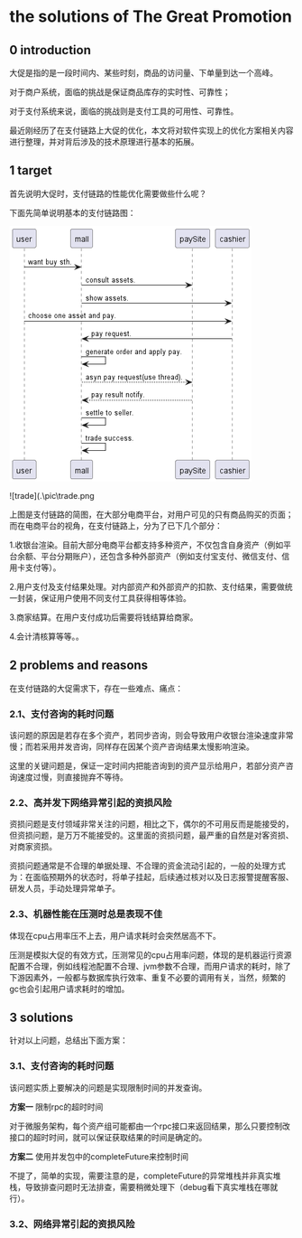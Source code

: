 # the solutions of The Great Promotion

## 0 introduction

大促是指的是一段时间内、某些时刻，商品的访问量、下单量到达一个高峰。

对于商户系统，面临的挑战是保证商品库存的实时性、可靠性；

对于支付系统来说，面临的挑战则是支付工具的可用性、可靠性。

最近刚经历了在支付链路上大促的优化，本文将对软件实现上的优化方案相关内容进行整理，并对背后涉及的技术原理进行基本的拓展。



## 1 target

首先说明大促时，支付链路的性能优化需要做些什么呢？

下面先简单说明基本的支付链路图：

![11](.\pic\trade.png)

![trade](.\pic\trade.png

上图是支付链路的简图，在大部分电商平台，对用户可见的只有商品购买的页面；而在电商平台的视角，在支付链路上，分为了已下几个部分：

1.收银台渲染。目前大部分电商平台都支持多种资产，不仅包含自身资产（例如平台余额、平台分期账户），还包含多种外部资产（例如支付宝支付、微信支付、信用卡支付等）。

2.用户支付及支付结果处理。对内部资产和外部资产的扣款、支付结果，需要做统一封装，保证用户使用不同支付工具获得相等体验。

3.商家结算。在用户支付成功后需要将钱结算给商家。

4.会计清核算等等。。

## 2 problems and reasons

在支付链路的大促需求下，存在一些难点、痛点：

### 2.1、支付咨询的耗时问题

该问题的原因是若存在多个资产，若同步咨询，则会导致用户收银台渲染速度非常慢；而若采用并发咨询，同样存在因某个资产咨询结果太慢影响渲染。

这里的关键问题是，保证一定时间内把能咨询到的资产显示给用户，若部分资产咨询速度过慢，则直接抛弃不等待。

### 2.2、高并发下网络异常引起的资损风险

资损问题是支付领域非常关注的问题，相比之下，偶尔的不可用反而是能接受的，但资损问题，是万万不能接受的。这里面的资损问题，最严重的自然是对客资损、对商家资损。

资损问题通常是不合理的单据处理、不合理的资金流动引起的，一般的处理方式为：在面临预期外的状态时，将单子挂起，后续通过核对以及日志报警提醒客服、研发人员，手动处理异常单子。

### 2.3、机器性能在压测时总是表现不佳

体现在cpu占用率压不上去，用户请求耗时会突然居高不下。

压测是模拟大促的有效方式，压测常见的cpu占用率问题，体现的是机器运行资源配置不合理，例如线程池配置不合理、jvm参数不合理，而用户请求的耗时，除了下游因素外，一般都与数据库执行效率、重复不必要的调用有关，当然，频繁的gc也会引起用户请求耗时的增加。

## 3 solutions

针对以上问题，总结出下面方案：

### 3.1、支付咨询的耗时问题

该问题实质上要解决的问题是实现限制时间的并发查询。

**方案一** 限制rpc的超时时间

对于微服务架构，每个资产组可能都由一个rpc接口来返回结果，那么只要控制改接口的超时时间，就可以保证获取结果的时间是确定的。

**方案二** 使用并发包中的completeFuture来控制时间

不提了，简单的实现，需要注意的是，completeFuture的异常堆栈并非真实堆栈，导致排查问题时无法排查，需要稍微处理下（debug看下真实堆栈在哪就行）。

### 3.2、网络异常引起的资损风险
